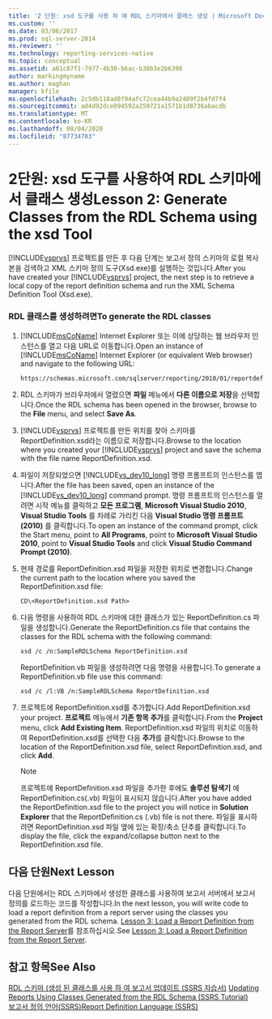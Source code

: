 ```yaml
---
title: '2 단원: xsd 도구를 사용 하 여 RDL 스키마에서 클래스 생성 | Microsoft Docs'
ms.custom: ''
ms.date: 03/06/2017
ms.prod: sql-server-2014
ms.reviewer: ''
ms.technology: reporting-services-native
ms.topic: conceptual
ms.assetid: a81c87f1-7977-4b30-b6ac-b38b3e2b6398
author: markingmyname
ms.author: maghan
manager: kfile
ms.openlocfilehash: 2c5db118ad8f94afc72cea44b9a2489f2b4fd7f4
ms.sourcegitcommit: ad4d92dce894592a259721a1571b1d8736abacdb
ms.translationtype: MT
ms.contentlocale: ko-KR
ms.lasthandoff: 08/04/2020
ms.locfileid: "87734703"
---
```

# <a name="lesson-2-generate-classes-from-the-rdl-schema-using-the-xsd-tool"></a><span data-ttu-id="9ad0f-102">2단원: xsd 도구를 사용하여 RDL 스키마에서 클래스 생성</span><span class="sxs-lookup"><span data-stu-id="9ad0f-102">Lesson 2: Generate Classes from the RDL Schema using the xsd Tool</span></span>
  <span data-ttu-id="9ad0f-103">[!INCLUDE[vsprvs](../includes/vsprvs-md.md)] 프로젝트를 만든 후 다음 단계는 보고서 정의 스키마의 로컬 복사본을 검색하고 XML 스키마 정의 도구(Xsd.exe)를 실행하는 것입니다.</span><span class="sxs-lookup"><span data-stu-id="9ad0f-103">After you have created your [!INCLUDE[vsprvs](../includes/vsprvs-md.md)] project, the next step is to retrieve a local copy of the report definition schema and run the XML Schema Definition Tool (Xsd.exe).</span></span>  
  
### <a name="to-generate-the-rdl-classes"></a><span data-ttu-id="9ad0f-104">RDL 클래스를 생성하려면</span><span class="sxs-lookup"><span data-stu-id="9ad0f-104">To generate the RDL classes</span></span>  
  
1.  <span data-ttu-id="9ad0f-105">[!INCLUDE[msCoName](../includes/msconame-md.md)] Internet Explorer 또는 이에 상당하는 웹 브라우저 인스턴스를 열고 다음 URL로 이동합니다.</span><span class="sxs-lookup"><span data-stu-id="9ad0f-105">Open an instance of [!INCLUDE[msCoName](../includes/msconame-md.md)] Internet Explorer (or equivalent Web browser) and navigate to the following URL:</span></span>  
  
    ```  
    https://schemas.microsoft.com/sqlserver/reporting/2010/01/reportdefinition/ReportDefinition.xsd  
    ```  
  
2.  <span data-ttu-id="9ad0f-106">RDL 스키마가 브라우저에서 열렸으면 **파일** 메뉴에서 **다른 이름으로 저장**을 선택합니다.</span><span class="sxs-lookup"><span data-stu-id="9ad0f-106">Once the RDL schema has been opened in the browser, browse to the **File** menu, and select **Save As**.</span></span>  
  
3.  <span data-ttu-id="9ad0f-107">[!INCLUDE[vsprvs](../includes/vsprvs-md.md)] 프로젝트를 만든 위치를 찾아 스키마를 ReportDefinition.xsd라는 이름으로 저장합니다.</span><span class="sxs-lookup"><span data-stu-id="9ad0f-107">Browse to the location where you created your [!INCLUDE[vsprvs](../includes/vsprvs-md.md)] project and save the schema with the file name ReportDefinition.xsd.</span></span>  
  
4.  <span data-ttu-id="9ad0f-108">파일이 저장되었으면 [!INCLUDE[vs_dev10_long](../includes/vs-dev10-long-md.md)] 명령 프롬프트의 인스턴스를 엽니다.</span><span class="sxs-lookup"><span data-stu-id="9ad0f-108">After the file has been saved, open an instance of the [!INCLUDE[vs_dev10_long](../includes/vs-dev10-long-md.md)] command prompt.</span></span> <span data-ttu-id="9ad0f-109">명령 프롬프트의 인스턴스를 열려면 시작 메뉴를 클릭하고 **모든 프로그램**, **Microsoft Visual Studio 2010**, **Visual Studio Tools** 를 차례로 가리킨 다음 **Visual Studio 명령 프롬프트(2010)** 를 클릭합니다.</span><span class="sxs-lookup"><span data-stu-id="9ad0f-109">To open an instance of the command prompt, click the Start menu, point to **All Programs**, point to **Microsoft Visual Studio 2010**, point to **Visual Studio Tools** and click **Visual Studio Command Prompt (2010)**.</span></span>  
  
5.  <span data-ttu-id="9ad0f-110">현재 경로를 ReportDefinition.xsd 파일을 저장한 위치로 변경합니다.</span><span class="sxs-lookup"><span data-stu-id="9ad0f-110">Change the current path to the location where you saved the ReportDefinition.xsd file:</span></span>  
  
     `CD\<ReportDefinition.xsd Path>`  
  
6.  <span data-ttu-id="9ad0f-111">다음 명령을 사용하여 RDL 스키마에 대한 클래스가 있는 ReportDefinition.cs 파일을 생성합니다.</span><span class="sxs-lookup"><span data-stu-id="9ad0f-111">Generate the ReportDefinition.cs file that contains the classes for the RDL schema with the following command:</span></span>  
  
     `xsd /c /n:SampleRDLSchema ReportDefinition.xsd`  
  
     <span data-ttu-id="9ad0f-112">ReportDefinition.vb 파일을 생성하려면 다음 명령을 사용합니다.</span><span class="sxs-lookup"><span data-stu-id="9ad0f-112">To generate a ReportDefinition.vb file use this command:</span></span>  
  
     `xsd /c /l:VB /n:SampleRDLSchema ReportDefinition.xsd`  
  
7.  <span data-ttu-id="9ad0f-113">프로젝트에 ReportDefinition.xsd를 추가합니다.</span><span class="sxs-lookup"><span data-stu-id="9ad0f-113">Add ReportDefinition.xsd your project.</span></span> <span data-ttu-id="9ad0f-114">**프로젝트** 메뉴에서 **기존 항목 추가**를 클릭합니다.</span><span class="sxs-lookup"><span data-stu-id="9ad0f-114">From the **Project** menu, click **Add Existing Item**.</span></span> <span data-ttu-id="9ad0f-115">ReportDefinition.xsd 파일의 위치로 이동하여 ReportDefinition.xsd를 선택한 다음 **추가**를 클릭합니다.</span><span class="sxs-lookup"><span data-stu-id="9ad0f-115">Browse to the location of the ReportDefinition.xsd file, select ReportDefinition.xsd, and click **Add**.</span></span>  
  
    > [!NOTE]  
    >  <span data-ttu-id="9ad0f-116">프로젝트에 ReportDefinition.xsd 파일을 추가한 후에도 **솔루션 탐색기** 에 ReportDefinition.cs(.vb) 파일이 표시되지 않습니다.</span><span class="sxs-lookup"><span data-stu-id="9ad0f-116">After you have added the ReportDefinition.xsd file to the project you will notice in **Solution Explorer** that the ReportDefinition.cs (.vb) file is not there.</span></span> <span data-ttu-id="9ad0f-117">파일을 표시하려면 ReportDefinition.xsd 파일 옆에 있는 확장/축소 단추를 클릭합니다.</span><span class="sxs-lookup"><span data-stu-id="9ad0f-117">To display the file, click the expand/collapse button next to the ReportDefinition.xsd file.</span></span>  
  
## <a name="next-lesson"></a><span data-ttu-id="9ad0f-118">다음 단원</span><span class="sxs-lookup"><span data-stu-id="9ad0f-118">Next Lesson</span></span>  
 <span data-ttu-id="9ad0f-119">다음 단원에서는 RDL 스키마에서 생성한 클래스를 사용하여 보고서 서버에서 보고서 정의를 로드하는 코드를 작성합니다.</span><span class="sxs-lookup"><span data-stu-id="9ad0f-119">In the next lesson, you will write code to load a report definition from a report server using the classes you generated from the RDL schema.</span></span> <span data-ttu-id="9ad0f-120">[Lesson 3: Load a Report Definition from the Report Server](../../2014/tutorials/lesson-3-load-a-report-definition-from-the-report-server.md)를 참조하십시오.</span><span class="sxs-lookup"><span data-stu-id="9ad0f-120">See [Lesson 3: Load a Report Definition from the Report Server](../../2014/tutorials/lesson-3-load-a-report-definition-from-the-report-server.md).</span></span>  
  
## <a name="see-also"></a><span data-ttu-id="9ad0f-121">참고 항목</span><span class="sxs-lookup"><span data-stu-id="9ad0f-121">See Also</span></span>  
 <span data-ttu-id="9ad0f-122">[RDL 스키마 &#40;생성 된 클래스를 사용 하 여 보고서 업데이트 (SSRS 자습서&#41;](../../2014/tutorials/updating-reports-using-classes-generated-from-the-rdl-schema-ssrs-tutorial.md) </span><span class="sxs-lookup"><span data-stu-id="9ad0f-122">[Updating Reports Using Classes Generated from the RDL Schema &#40;SSRS Tutorial&#41;](../../2014/tutorials/updating-reports-using-classes-generated-from-the-rdl-schema-ssrs-tutorial.md) </span></span>  
 [<span data-ttu-id="9ad0f-123">보고서 정의 언어&#40;SSRS&#41;</span><span class="sxs-lookup"><span data-stu-id="9ad0f-123">Report Definition Language &#40;SSRS&#41;</span></span>](../reporting-services/reports/report-definition-language-ssrs.md)  
  
  
